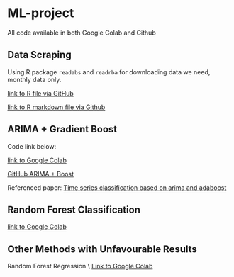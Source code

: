 # ML-project

All code available in both Google Colab and Github

## Data Scraping

Using R package `readabs` and `readrba` for downloading data we need, monthly data only. 

[link to R file via GitHub](https://github.com/AS2357/ML-project/blob/main/data%20extracting.R)

[link to R markdown file via Github](https://github.com/AS2357/ML-project/blob/main/rba%20abs%20data%20extracting%20updated.Rmd)


## ARIMA + Gradient Boost

Code link below:

[link to Google Colab](https://colab.research.google.com/drive/1PpEVo8drVNywd_HUwtb6wvRqEN7FHjiO#scrollTo=k5k_ILRCEFnV)

[GitHub ARIMA + Boost](https://github.com/AS2357/ML-project/blob/main/arima_boosting.ipynb)

Referenced paper: 
[Time series classification based on arima and
adaboost](https://www.matec-conferences.org/articles/matecconf/pdf/2020/05/matecconf_cscns2020_03024.pdf)


## Random Forest Classification

[link to Google Colab](https://colab.research.google.com/drive/1l5AcyIL87XSAHZhSw_neDUeZoUP2IlbG?usp=sharing#scrollTo=DjQzaaEU2zQd)

## Other Methods with Unfavourable Results

Random Forest Regression \\
[Link to Google Colab](https://colab.research.google.com/drive/1aGnrsftl0K-cpRS_lGmUN7NxQ_KnM2p6?usp=sharing#scrollTo=KB4uyHdtgDKo)






